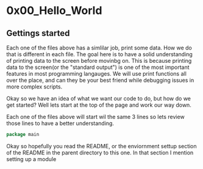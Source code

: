 # 0x00_Hello_World
## Gettings started 

Each one of the files above has a simlilar job, print some data. How we do that is different in each file. The goal here is to have a solid understanding of printing data to the screen before movinbg on. This is because printing data to the screen(or the "standard output") is one of the most important features in most programming langauges. We will use print functions all over the place, and can they be your best friend while debugging issues in more complex scripts.

Okay so we have an idea of what we want our code to do,  but how do we get started? Well lets start at the top of the page and work our way down.

Each one of the files above will start wil the same 3 lines so lets review those lines to have a better understanding.

```go
package main
```

Okay so hopefully you read the README, or the enviornment settup section of the README in the parent directory to this one. In that section I mention setting up a module 